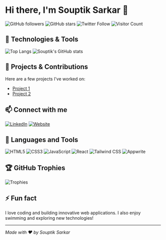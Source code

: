 # Hi there, I'm Souptik Sarkar 👋

![GitHub followers](https://img.shields.io/github/followers/souptik18?label=Followers&style=social)
![GitHub stars](https://img.shields.io/github/stars/souptik18?label=Stars&style=social)
![Twitter Follow](https://img.shields.io/twitter/follow/your-twitter-username?label=Follow&style=social)
![Visitor Count](https://komarev.com/ghpvc/?username=souptik18)

## 🔧 Technologies & Tools
![Top Langs](https://github-readme-stats.vercel.app/api/top-langs/?username=souptik18&layout=compact&theme=radical)
![Souptik's GitHub stats](https://github-readme-stats.vercel.app/api?username=souptik18&show_icons=true&theme=radical)

## 🌟 Projects & Contributions
Here are a few projects I've worked on:
- [Project 1](https://fitness-app-souptik018.vercel.app/)
- [Project 2](https://spotify-clone-git-main-souptik018.vercel.app/)

## 📫 Connect with me
[![LinkedIn](https://img.shields.io/badge/LinkedIn-Connect-blue?style=flat-square&logo=linkedin)](https://www.linkedin.com/in/souptik22)
[![Website](https://img.shields.io/badge/Website-Visit-blue?style=flat-square&logo=google-chrome)](https://www.souptik.in)

## 🧰 Languages and Tools
![HTML5](https://img.shields.io/badge/-HTML5-E34F26?style=flat-square&logo=html5&logoColor=white)
![CSS3](https://img.shields.io/badge/-CSS3-1572B6?style=flat-square&logo=css3)
![JavaScript](https://img.shields.io/badge/-JavaScript-F7DF1E?style=flat-square&logo=javascript&logoColor=black)
![React](https://img.shields.io/badge/-React-61DAFB?style=flat-square&logo=react&logoColor=black)
![Tailwind CSS](https://img.shields.io/badge/-Tailwind_CSS-38B2AC?style=flat-square&logo=tailwind-css&logoColor=white)
![Appwrite](https://img.shields.io/badge/-Appwrite-F02E65?style=flat-square&logo=appwrite)

## 🏆 GitHub Trophies
![Trophies](https://github-profile-trophy.vercel.app/?username=souptik18&theme=radical)

## ⚡ Fun fact
I love coding and building innovative web applications. I also enjoy swimming and exploring new technologies!

---

*Made with ❤️ by Souptik Sarkar*
